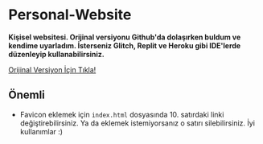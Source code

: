 # Personal-Website
**Kişisel websitesi. Orijinal versiyonu Github'da dolaşırken buldum ve kendime uyarladım. İsterseniz Glitch, Replit ve Heroku gibi IDE'lerde düzenleyip kullanabilirsiniz.**

[Orijinal Versiyon İçin Tıkla!](https://github.com/barbecue/simple-portfolio)

## Önemli

- Favicon eklemek için `index.html` dosyasında 10. satırdaki linki değiştirebilirsiniz. Ya da eklemek istemiyorsanız o satırı silebilirsiniz. İyi kullanımlar :)
